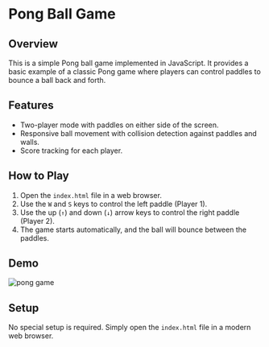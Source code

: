 # Pong Ball Game

## Overview
This is a simple Pong ball game implemented in JavaScript. It provides a basic example of a classic Pong game where players can control paddles to bounce a ball back and forth.

## Features
- Two-player mode with paddles on either side of the screen.
- Responsive ball movement with collision detection against paddles and walls.
- Score tracking for each player.

## How to Play
1. Open the `index.html` file in a web browser.
2. Use the `W` and `S` keys to control the left paddle (Player 1).
3. Use the up (`↑`) and down (`↓`) arrow keys to control the right paddle (Player 2).
4. The game starts automatically, and the ball will bounce between the paddles.

## Demo
![pong game ](https://github.com/Shiroo77/JavaScript-Pong-Game/assets/141759574/b6c01684-2458-4de5-83a3-8e3c1facfd23)

## Setup
No special setup is required. Simply open the `index.html` file in a modern web browser.

